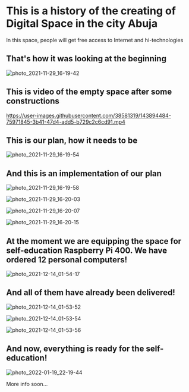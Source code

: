 # This is a history of the creating of Digital Space in the city Abuja

In this space, people will get free access to Internet and hi-technologies

## That's how it was looking at the beginning

![photo_2021-11-29_16-19-42](https://user-images.githubusercontent.com/38581319/143894452-e82729d9-b28a-4151-9b90-3a453fc09bc3.jpg)

## This is video of the empty space after some constructions

https://user-images.githubusercontent.com/38581319/143894484-75971845-3b41-47d4-add5-b729c2c6cd91.mp4

## This is our plan, how it needs to be

![photo_2021-11-29_16-19-54](https://user-images.githubusercontent.com/38581319/143894718-1d19e245-6cdf-4f24-b0e8-d2f2ea1fa8d1.jpg)

## And this is an implementation of our plan

![photo_2021-11-29_16-19-58](https://user-images.githubusercontent.com/38581319/143894768-2c98642d-3431-44fc-907c-6eb41c53b810.jpg)

![photo_2021-11-29_16-20-03](https://user-images.githubusercontent.com/38581319/143894789-a43e6494-e9ff-44a7-8954-4008a5a900bb.jpg)

![photo_2021-11-29_16-20-07](https://user-images.githubusercontent.com/38581319/143894798-60bb6069-9deb-400f-908b-d910664d4296.jpg)

![photo_2021-11-29_16-20-15](https://user-images.githubusercontent.com/38581319/143894803-75baa200-f361-43d9-ad40-82eade6117da.jpg)

## At the moment we are equipping the space for self-education Raspberry Pi 400. We have ordered 12 personal computers!

![photo_2021-12-14_01-54-17](https://user-images.githubusercontent.com/38581319/145913158-62650960-189a-44ec-a46c-83737d5f7f3a.jpg)

## And all of them have already been delivered!

![photo_2021-12-14_01-53-52](https://user-images.githubusercontent.com/38581319/145913315-d2beee8c-1752-4c12-b9e7-46ffe2b7bd2a.jpg)

![photo_2021-12-14_01-53-54](https://user-images.githubusercontent.com/38581319/145913334-896cd5a7-75d5-402e-a374-829d51cebe32.jpg)

![photo_2021-12-14_01-53-56](https://user-images.githubusercontent.com/38581319/145913350-f0b90fe4-49fe-476b-98af-b34c4b7a7935.jpg)

## And now, everything is ready for the self-education!

![photo_2022-01-19_22-19-44](https://user-images.githubusercontent.com/38581319/150215628-b2efe29d-6a07-4b91-b785-3adaa373e98c.jpg)

More info soon...
